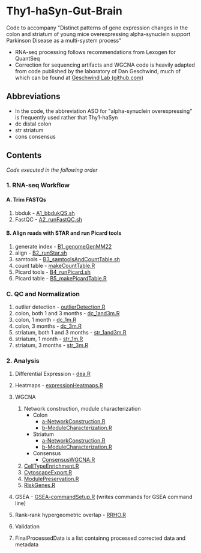 # Thy1-haSyn-Gut-Brain

Code to accompany "Distinct patterns of gene expression changes in the colon and striatum of young mice overexpressing alpha-synuclein support Parkinson Disease as a multi-system process"

-   RNA-seq processing follows recommendations from Lexogen for QuantSeq
-   Correction for sequencing artifacts and WGCNA code is heavily adapted from code published by the laboratory of Dan Geschwind, much of which can be found at [Geschwind Lab (github.com)](https://github.com/dhglab)

## Abbreviations

-   In the code, the abbreviation ASO for "alpha-synuclein overexpressing" is frequently used rather that Thy1-haSyn
-   dc distal colon
-   str striatum
-   cons consensus

## Contents

*Code executed in the following order*

### 1. RNA-seq Workflow

#### A. Trim FASTQs

1.  bbduk - [A1_bbdukQS.sh](1-RNAseqWorkflow/A_TrimFastqs/A1_bbdukQS.sh)
2.  FastQC - [A2_runFastQC.sh](1-RNAseqWorkflow/A_TrimFastqs/A2_runFastQC.sh)

#### B. Align reads with STAR and run Picard tools

1.  generate index - [B1_genomeGenMM22](1-RNAseqWorkflow/B_STARandPicard/B1_genomeGenMM22.sh)
2.  align - [B2_runStar.sh](1-RNAseqWorkflow/B_STARandPicard/B2_runStar.sh)
3.  samtools - [B3_samtoolsAndCountTable.sh](1-RNAseqWorkflow/B_STARandPicard/B3_samtoolsAndCountTable.sh)
4.  count table - [makeCountTable.R](1-RNAseqWorkflow/B_STARandPicard/makeCountTable.R)
5.  Picard tools - [B4_runPicard.sh](1-RNAseqWorkflow/B_STARandPicard/B4_runPicard.sh)
6.  Picard table - [B5_makePicardTable.R](1-RNAseqWorkflow/B_STARandPicard/B5_makePicardTable.R)

### C. QC and Normalization

1.  outlier detection - [outlierDetection.R](1-RNAseqWorkflow/C_QCandNormalization/outlierDetection.R)
2.  colon, both 1 and 3 months - [dc_1and3m.R](1-RNAseqWorkflow/C_QCandNormalization/dc_1and3m.R)
3.  colon, 1 month - [dc_1m.R](1-RNAseqWorkflow/C_QCandNormalization/dc_1m.R)
4.  colon, 3 months - [dc_3m.R](1-RNAseqWorkflow/C_QCandNormalization/dc_3m.R)
5.  striatum, both 1 and 3 months - [str_1and3m.R](1-RNAseqWorkflow/C_QCandNormalization/str_1and3m.R)
6.  striatum, 1 month - [str_1m.R](1-RNAseqWorkflow/C_QCandNormalization/str_1m.R)
7.  striatum, 3 months - [str_3m.R](1-RNAseqWorkflow/C_QCandNormalization/str_3m.R)

### 2. Analysis

1.  Differential Expression - [dea.R](2-Analysis/dea.R)

2.  Heatmaps - [expressionHeatmaps.R](2-Analysis/expressionHeatmaps.R)

3.  WGCNA

    1.  Network construction, module characterization
        -   Colon
            -   [a-NetworkConstruction.R](2-Analysis/WGCNA/Colon/a-NetworkConstruction.R)
            -   [b-ModuleCharacterization.R](2-Analysis/WGCNA/Colon/a-ModuleCharacterization.R)
        -   Striatum
            -   [a-NetworkConstruction.R](2-Analysis/WGCNA/Striatum/a-NetworkConstruction.R)
            -   [b-ModuleCharacterization.R](2-Analysis/WGCNA/Striatum/a-ModuleCharacterization.R)
        -   Consensus
            -   [ConsensusWGCNA.R](2-Analysis/WGCNA/cons/ConsensusWGCNA.R)
    2.  [CellTypeEnrichment.R](2-Analysis/WGCNA//CellTypeEnrichment.R)
    3.  [CytoscapeExport.R](2-Analysis/WGCNA/CytoscapeExport.R)
    4.  [ModulePreservation.R](2-Analysis/WGCNA/ModulePreservation.R)
    5.  [RiskGenes.R](2-Analysis/WGCNA/RiskGenes.R)

4.  GSEA - [GSEA-commandSetup.R](2-Analysis/GSEA-commandSetup.R) (writes commands for GSEA command line)

5.  Rank-rank hypergeometric overlap - [RRHO.R](2-Analysis/RRHO.R)

6.  Validation

7.  FinalProcessedData is a list containng processed corrected data and metadata
